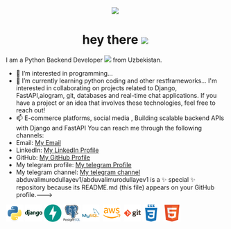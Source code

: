 <div id="header" align="center">
    <img src="https://i.giphy.com/media/v1.Y2lkPTc5MGI3NjExN201aWxzdXhkZDlsOWZkcmw2bW15ZmNqZWhtYjIzenVkNTNsZjJmNyZlcD12MV9pbnRlcm5hbF9naWZfYnlfaWQmY3Q9Zw/13HgwGsXF0aiGY/giphy.gif" width="400">

<h1>
  hey there
  <img src="https://media.giphy.com/media/hvRJCLFzcasrR4ia7z/giphy.gif" width="30px"/>
</h1>
</div>



I am a Python Backend Developer <img src="https://media.giphy.com/media/WUlplcMpOCEmTGBtBW/giphy.gif" width="30"> from Uzbekistan.
- 👀 I’m interested in programming...
- 🌱 I’m currently learning  python coding and other restframeworks...
I'm interested in collaborating on projects related to Django, FastAPI,aiogram, git, databases and real-time chat applications. If you have a project or an idea that involves these technologies, feel free to reach out!
- 📫 E-commerce platforms, social media , Building scalable backend APIs with Django and FastAPI
You can reach me through the following channels:
- Email: [My Email](murodullayevabduvali972@gmail.com)
- LinkedIn: [My LinkedIn Profile](https://www.linkedin.com/in/abduvali-murodullayev-247303273/)
- GitHub: [My GitHub Profile](https://github.com/abduvalimurodullayev1)
- My telegram profile: [My telegram Profile](https://t.me/Abduvali_Murodullayev)
- My telegram channel: [My telegram channel](https://t.me/Programmingwith_ai)
abduvalimurodullayev1/abduvalimurodullayev1 is a ✨ special ✨ repository because its README.md (this file) appears on your GitHub profile.--->


<div>
  <img src="https://github.com/devicons/devicon/blob/master/icons/python/python-original.svg" title="Python" **alt="Python" width="40" height="40"/>
  <img src="https://github.com/devicons/devicon/blob/master/icons/django/django-plain-wordmark.svg" title="Django" **alt="Django" width="40" height="40"/>
  <img src="https://github.com/devicons/devicon/blob/master/icons/fastapi/fastapi-plain.svg" title="FastApi" **alt="FastApi" width="40" height="40"/>
  <img src="https://github.com/devicons/devicon/blob/master/icons/postgresql/postgresql-original-wordmark.svg" title="PostgreSQL" **alt="PostgreSQL" width="40" height="40">   
  <img src="https://github.com/devicons/devicon/blob/master/icons/mysql/mysql-original-wordmark.svg" title="MySQL"  alt="MySQL" width="40" height="40"/>&nbsp;
  <img src="https://github.com/devicons/devicon/blob/master/icons/amazonwebservices/amazonwebservices-plain-wordmark.svg" title="AWS" alt="AWS" width="40" height="40"/>&nbsp;
  <img src="https://github.com/devicons/devicon/blob/master/icons/git/git-original-wordmark.svg" title="Git" **alt="Git" width="40" height="40"/>
  <img src="https://github.com/devicons/devicon/blob/master/icons/css3/css3-plain-wordmark.svg"  title="CSS3" alt="CSS" width="40" height="40"/>&nbsp;
  <img src="https://github.com/devicons/devicon/blob/master/icons/html5/html5-original.svg" title="HTML5" alt="HTML" width="40" height="40"/>&nbsp;

</div>


